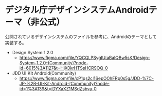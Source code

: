 デジタル庁デザインシステムAndroidテーマ（非公式）
=======

公開されているデザインシステムのファイルを参考に、Androidのテーマとして実装する。

* Design System 1.2.0
  * https://www.figma.com/file/YQCQLPSygIUtaBalQBw5sK/Design-System-1.2.0-(Community)?node-id=6015%3A1127&t=HjX0krHTSsHCR9OQ-0
* JDD UI Kit Android(Community)
  * https://www.figma.com/file/cP1qs2cI1SepOOhFRp0s5g/JDD-%7C-JP-%2B-UI-Kit-Android-(Community)?node-id=1%3A139&t=iDYXaXZ1MSdZsbva-0
